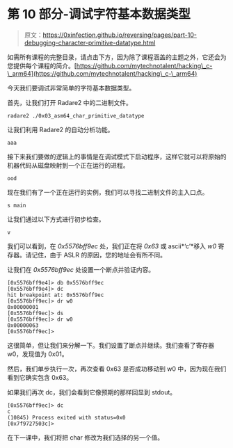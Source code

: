 # 第 10 部分-调试字符基本数据类型

> 原文：<https://0xinfection.github.io/reversing/pages/part-10-debugging-character-primitive-datatype.html>

如需所有课程的完整目录，请点击下方，因为除了课程涵盖的主题之外，它还会为您提供每个课程的简介。[https://github.com/mytechnotalent/hacking\_c-\_arm64](https://github.com/mytechnotalent/hacking\_c-\_arm64)

今天我们要调试非常简单的字符基本数据类型。

首先，让我们打开 Radare2 中的二进制文件。

```
radare2 ./0x03_asm64_char_primitive_datatype

```

让我们利用 Radare2 的自动分析功能。

```
aaa

```

接下来我们要做的逻辑上的事情是在调试模式下启动程序，这样它就可以将原始的机器代码从磁盘映射到一个正在运行的进程。

```
ood

```

现在我们有了一个正在运行的实例，我们可以寻找二进制文件的主入口点。

```
s main

```

让我们通过以下方式进行初步检查。

```
v

```

我们可以看到，在 *0x5576bff9ec* 处，我们正在将 *0x63* 或 ascii*‘c’*移入 *w0* 寄存器。请记住，由于 ASLR 的原因，您的地址会有所不同。

让我们在 *0x5576bff9ec* 处设置一个断点并验证内容。

```
[0x5576bff9e4]> db 0x5576bff9ec
[0x5576bff9e4]> dc
hit breakpoint at: 0x5576bff9ec
[0x5576bff9ec]> dr w0
0x00000001
[0x5576bff9ec]> ds
[0x5576bff9ec]> dr w0
0x00000063
[0x5576bff9ec]>

```

这很简单，但让我们来分解一下。我们设置了断点并继续。我们查看了寄存器 w0，发现值为 0x01。

然后，我们单步执行一次，再次查看 0x63 是否成功移动到 w0 中，因为现在我们看到它确实包含 0x63。

如果我们再次 dc，我们会看到它像预期的那样回显到 stdout。

```
[0x5576bff9ec]> dc
c
(10845) Process exited with status=0x0
[0x7f9727503c]>

```

在下一课中，我们将把 char 修改为我们选择的另一个值。